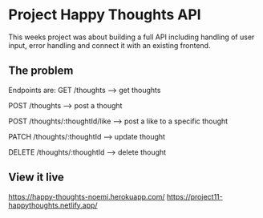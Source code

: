 # Project Happy Thoughts API
This weeks project was about building a full API including handling of user input, error handling and connect it with an existing frontend.

## The problem
Endpoints are:
GET /thoughts --> get thoughts

POST /thoughts --> post a thought 

POST /thoughts/:thoughtId/like --> post a like to a specific thought

PATCH /thoughts/:thoughtId --> update thought

DELETE /thoughts/:thoughtId --> delete thought

## View it live
https://happy-thoughts-noemi.herokuapp.com/
https://project11-happythoughts.netlify.app/

